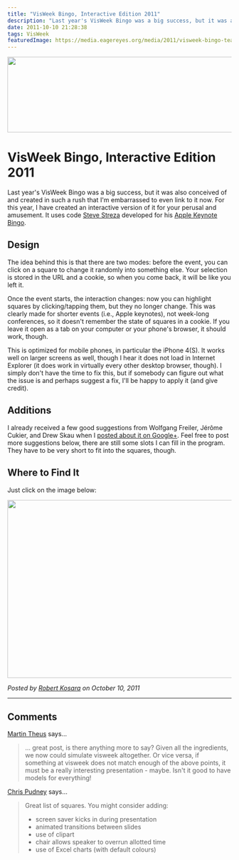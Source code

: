 ```yaml
---
title: "VisWeek Bingo, Interactive Edition 2011"
description: "Last year's VisWeek Bingo was a big success, but it was also conceived of and created in such a rush that I'm embarrassed to even link to it now. For this year, I have created an interactive version of it for your perusal and amusement. It uses code Steve Streza developed for his Apple Keynote Bingo."
date: 2011-10-10 21:28:38
tags: VisWeek
featuredImage: https://media.eagereyes.org/media/2011/visweek-bingo-teaser.png
---
```


<p align="center"><img src="https://media.eagereyes.org/media/2011/visweek-bingo-teaser.png" alt="" width="600" height="170" /></p>

# VisWeek Bingo, Interactive Edition 2011

Last year's VisWeek Bingo was a big success, but it was also conceived of and created in such a rush that I'm embarrassed to even link to it now. For this year, I have created an interactive version of it for your perusal and amusement. It uses code <a href="http://stevestreza.com/">Steve Streza</a> developed for his <a href="http://applebingo.me/">Apple Keynote Bingo</a>.

## Design

The idea behind this is that there are two modes: before the event, you can click on a square to change it randomly into something else. Your selection is stored in the URL and a cookie, so when you come back, it will be like you left it.

Once the event starts, the interaction changes: now you can highlight squares by clicking/tapping them, but they no longer change. This was clearly made for shorter events (i.e., Apple keynotes), not week-long conferences, so it doesn't remember the state of squares in a cookie. If you leave it open as a tab on your computer or your phone's browser, it should work, though.

This is optimized for mobile phones, in particular the iPhone 4(S). It works well on larger screens as well, though I hear it does not load in Internet Explorer (it does work in virtually every other desktop browser, though). I simply don't have the time to fix this, but if somebody can figure out what the issue is and perhaps suggest a fix, I'll be happy to apply it (and give credit).

## Additions

I already received a few good suggestions from Wolfgang Freiler, Jérôme Cukier, and Drew Skau when I <a href="https://plus.google.com/u/0/105888953757264157781/posts/D2iVnm8ofUh">posted about it on Google+</a>. Feel free to post more suggestions below, there are still some slots I can fill in the program. They have to be very short to fit into the squares, though.

## Where to Find It

Just click on the image below:
<p class="img"><img src="https://media.eagereyes.org/media/2011/visweek-bingo.png" alt="" width="600" height="400" /></p>


_Posted by <a href="/about">Robert Kosara</a> on October 10, 2011_


<aside class="comments">

---
## Comments

<a href="http://www.theusRus.de/blog" rel="nofollow noopener" target="_blank">Martin Theus</a> says…
>	... great post, is there anything more to say? Given all the ingredients, we now could simulate visweek altogether. Or vice versa, if something at visweek does not match enough of the above points, it must be a really interesting presentation - maybe. Isn't it good to have models for everything!

<a href="http://vislives.com" rel="nofollow noopener" target="_blank">Chris Pudney</a> says…
>	Great list of squares.  You might consider adding:
>	
>	+ screen saver kicks in during presentation
>	+ animated transitions between slides
>	+ use of clipart
>	+ chair allows speaker to overrun allotted time
>	+ use of Excel charts (with default colours)

</aside>

